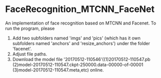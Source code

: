 # FaceRecognition_MTCNN_FaceNet
An implementation of face recognition based on MTCNN and Facenet.
To run the program, please 
1. Add two subfolders named 'imgs' and 'pics' (which has it own subfolders named 'anchors' and 'resize_anchors') under the folder 'facenet'.
2. Adjust file paths.
3. Download the model file '20170512-110546'((1)20170512-110547.pb (2)model-20170512-110547.ckpt-250000.data-00000-of-00001 (3)model-20170512-110547.meta,etc) online.
